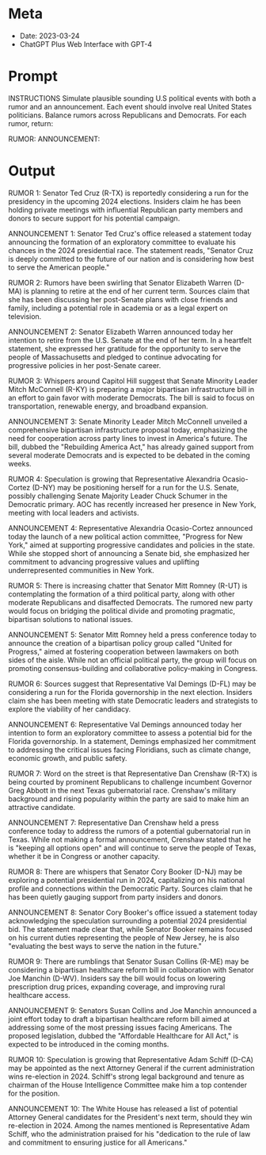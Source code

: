 # Meta
- Date: 2023-03-24
- ChatGPT Plus Web Interface with GPT-4

# Prompt
INSTRUCTIONS
Simulate plausible sounding U.S political events with both a rumor and an announcement. Each event should involve real United States politicians. Balance rumors across Republicans and Democrats. For each rumor, return:

RUMOR: 
ANNOUNCEMENT:

# Output
RUMOR 1:
Senator Ted Cruz (R-TX) is reportedly considering a run for the presidency in the upcoming 2024 elections. Insiders claim he has been holding private meetings with influential Republican party members and donors to secure support for his potential campaign.

ANNOUNCEMENT 1:
Senator Ted Cruz's office released a statement today announcing the formation of an exploratory committee to evaluate his chances in the 2024 presidential race. The statement reads, "Senator Cruz is deeply committed to the future of our nation and is considering how best to serve the American people."

RUMOR 2:
Rumors have been swirling that Senator Elizabeth Warren (D-MA) is planning to retire at the end of her current term. Sources claim that she has been discussing her post-Senate plans with close friends and family, including a potential role in academia or as a legal expert on television.

ANNOUNCEMENT 2:
Senator Elizabeth Warren announced today her intention to retire from the U.S. Senate at the end of her term. In a heartfelt statement, she expressed her gratitude for the opportunity to serve the people of Massachusetts and pledged to continue advocating for progressive policies in her post-Senate career.

RUMOR 3:
Whispers around Capitol Hill suggest that Senate Minority Leader Mitch McConnell (R-KY) is preparing a major bipartisan infrastructure bill in an effort to gain favor with moderate Democrats. The bill is said to focus on transportation, renewable energy, and broadband expansion.

ANNOUNCEMENT 3:
Senate Minority Leader Mitch McConnell unveiled a comprehensive bipartisan infrastructure proposal today, emphasizing the need for cooperation across party lines to invest in America's future. The bill, dubbed the "Rebuilding America Act," has already gained support from several moderate Democrats and is expected to be debated in the coming weeks.

RUMOR 4:
Speculation is growing that Representative Alexandria Ocasio-Cortez (D-NY) may be positioning herself for a run for the U.S. Senate, possibly challenging Senate Majority Leader Chuck Schumer in the Democratic primary. AOC has recently increased her presence in New York, meeting with local leaders and activists.

ANNOUNCEMENT 4:
Representative Alexandria Ocasio-Cortez announced today the launch of a new political action committee, "Progress for New York," aimed at supporting progressive candidates and policies in the state. While she stopped short of announcing a Senate bid, she emphasized her commitment to advancing progressive values and uplifting underrepresented communities in New York.

RUMOR 5:
There is increasing chatter that Senator Mitt Romney (R-UT) is contemplating the formation of a third political party, along with other moderate Republicans and disaffected Democrats. The rumored new party would focus on bridging the political divide and promoting pragmatic, bipartisan solutions to national issues.

ANNOUNCEMENT 5:
Senator Mitt Romney held a press conference today to announce the creation of a bipartisan policy group called "United for Progress," aimed at fostering cooperation between lawmakers on both sides of the aisle. While not an official political party, the group will focus on promoting consensus-building and collaborative policy-making in Congress.

RUMOR 6:
Sources suggest that Representative Val Demings (D-FL) may be considering a run for the Florida governorship in the next election. Insiders claim she has been meeting with state Democratic leaders and strategists to explore the viability of her candidacy.

ANNOUNCEMENT 6:
Representative Val Demings announced today her intention to form an exploratory committee to assess a potential bid for the Florida governorship. In a statement, Demings emphasized her commitment to addressing the critical issues facing Floridians, such as climate change, economic growth, and public safety.

RUMOR 7:
Word on the street is that Representative Dan Crenshaw (R-TX) is being courted by prominent Republicans to challenge incumbent Governor Greg Abbott in the next Texas gubernatorial race. Crenshaw's military background and rising popularity within the party are said to make him an attractive candidate.

ANNOUNCEMENT 7:
Representative Dan Crenshaw held a press conference today to address the rumors of a potential gubernatorial run in Texas. While not making a formal announcement, Crenshaw stated that he is "keeping all options open" and will continue to serve the people of Texas, whether it be in Congress or another capacity.

RUMOR 8:
There are whispers that Senator Cory Booker (D-NJ) may be exploring a potential presidential run in 2024, capitalizing on his national profile and connections within the Democratic Party. Sources claim that he has been quietly gauging support from party insiders and donors.

ANNOUNCEMENT 8:
Senator Cory Booker's office issued a statement today acknowledging the speculation surrounding a potential 2024 presidential bid. The statement made clear that, while Senator Booker remains focused on his current duties representing the people of New Jersey, he is also "evaluating the best ways to serve the nation in the future."

RUMOR 9:
There are rumblings that Senator Susan Collins (R-ME) may be considering a bipartisan healthcare reform bill in collaboration with Senator Joe Manchin (D-WV). Insiders say the bill would focus on lowering prescription drug prices, expanding coverage, and improving rural healthcare access.

ANNOUNCEMENT 9:
Senators Susan Collins and Joe Manchin announced a joint effort today to draft a bipartisan healthcare reform bill aimed at addressing some of the most pressing issues facing Americans. The proposed legislation, dubbed the "Affordable Healthcare for All Act," is expected to be introduced in the coming months.

RUMOR 10:
Speculation is growing that Representative Adam Schiff (D-CA) may be appointed as the next Attorney General if the current administration wins re-election in 2024. Schiff's strong legal background and tenure as chairman of the House Intelligence Committee make him a top contender for the position.

ANNOUNCEMENT 10:
The White House has released a list of potential Attorney General candidates for the President's next term, should they win re-election in 2024. Among the names mentioned is Representative Adam Schiff, who the administration praised for his "dedication to the rule of law and commitment to ensuring justice for all Americans."
